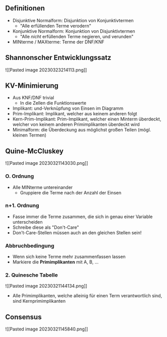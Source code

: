 ## Definitionen
- Disjunktive Normalform: Disjunktion von Konjunktivtermen
	- "Alle erfüllenden Terme verodern"
- Konjunktive Normalform: Konjunktion von Disjunktivtermen
	- "Alle _nicht_ erfüllenden Terme negieren, und verunden"
- MINterme / MAXterme: Terme der DNF/KNF

## Shannonscher Entwicklungssatz
![[Pasted image 20230323214113.png]]


## KV-Minimierung
- Aus KNF/DNF trivial
	- In die Zellen die Funktionswerte
- Implikant: und-Verknüpfung von Einsen im Diagramm
- Prim-Implikant: Implikant, welcher aus keinem anderen folgt
- Kern-Prim-Implikant: Prim-Implikant, welcher einen Minterm überdeckt, welcher von keinem anderen Primimplikanten überdeckt wird
- Minimalform: die Überdeckung aus möglichst großen Teilen (mögl. kleinen Termen)

## Quine-McCluskey

![[Pasted image 20230321143030.png]]
### O. Ordnung
- Alle MINterme untereinander
	- Gruppiere die Terme nach der Anzahl der Einsen
### n+1. Ordnung
- Fasse immer die Terme zusammen, die sich in genau einer Variable unterscheiden
- Schreibe diese als "Don't-Care"
- Don't-Care-Stellen müssen auch an den gleichen Stellen sein!
### Abbruchbedingung
- Wenn sich keine Terme mehr zusammenfassen lassen
- Markiere die **Primimplikanten** mit A, B, ...

### 2. Quinesche Tabelle
![[Pasted image 20230321144134.png]]
- Alle Primimplikanten, welche alleinig für einen Term verantwortlich sind, sind Kernprimimplikanten

## Consensus
![[Pasted image 20230321145840.png]]
